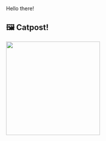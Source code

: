 Hello there!



## 🖼️ Catpost!

<sub>
    <img src="https://cdn2.thecatapi.com/images/991.jpg" height="256">
</sub>

